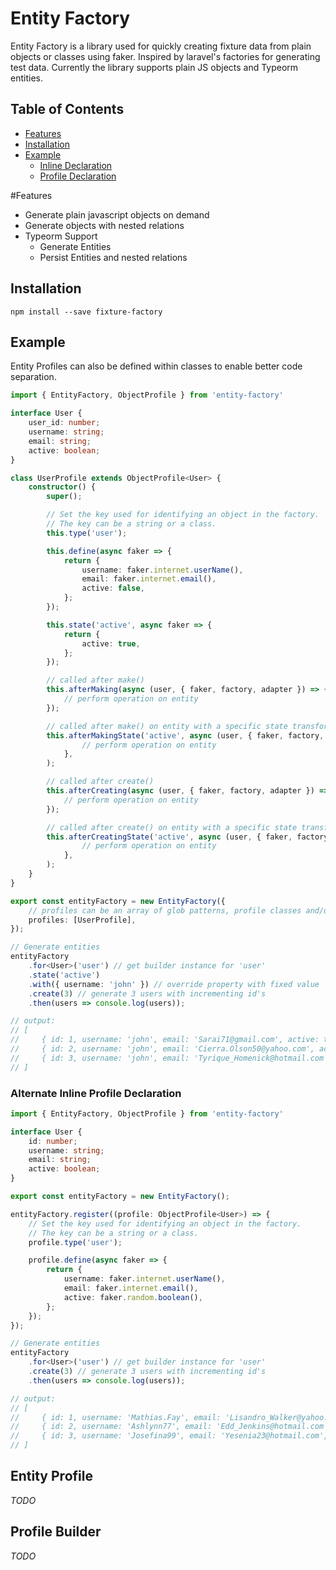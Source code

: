 # Entity Factory

Entity Factory is a library used for quickly creating fixture data from plain 
objects or classes using faker. Inspired by laravel's factories for generating 
test data. Currently the library supports plain JS objects and Typeorm entities.

## Table of Contents
* [Features](#features)
* [Installation](#installation)
* [Example](#example)
    * [Inline Declaration](#inline-declaration)
    * [Profile Declaration](#profile-declaration)


#Features
* Generate plain javascript objects on demand
* Generate objects with nested relations
* Typeorm Support
    * Generate Entities
    * Persist Entities and nested relations

## Installation
```
npm install --save fixture-factory
````


## Example
Entity Profiles can also be defined within classes to enable better code separation.

```typescript
import { EntityFactory, ObjectProfile } from 'entity-factory'

interface User {
    user_id: number;
    username: string;
    email: string;
    active: boolean;
}

class UserProfile extends ObjectProfile<User> {
    constructor() {
        super();

        // Set the key used for identifying an object in the factory.
        // The key can be a string or a class.
        this.type('user');

        this.define(async faker => {
            return {
                username: faker.internet.userName(),
                email: faker.internet.email(),
                active: false,
            };
        });

        this.state('active', async faker => {
            return {
                active: true,
            };
        });

        // called after make()
        this.afterMaking(async (user, { faker, factory, adapter }) => {
            // perform operation on entity
        });

        // called after make() on entity with a specific state transform
        this.afterMakingState('active', async (user, { faker, factory, adapter }) => {
                // perform operation on entity
            },
        );

        // called after create()
        this.afterCreating(async (user, { faker, factory, adapter }) => {
            // perform operation on entity
        });

        // called after create() on entity with a specific state transform
        this.afterCreatingState('active', async (user, { faker, factory, adapter }) => {
                // perform operation on entity
            },
        );
    }
}

export const entityFactory = new EntityFactory({
    // profiles can be an array of glob patterns, profile classes and/or profile instances
    profiles: [UserProfile],
});

// Generate entities
entityFactory
    .for<User>('user') // get builder instance for 'user'
    .state('active')
    .with({ username: 'john' }) // override property with fixed value
    .create(3) // generate 3 users with incrementing id's
    .then(users => console.log(users));

// output: 
// [ 
//     { id: 1, username: 'john', email: 'Sarai71@gmail.com', active: true },
//     { id: 2, username: 'john', email: 'Cierra.Olson50@yahoo.com', active: true },
//     { id: 3, username: 'john', email: 'Tyrique_Homenick@hotmail.com', active: true }
// ] 
```

### Alternate Inline Profile Declaration

```typescript
import { EntityFactory, ObjectProfile } from 'entity-factory'

interface User {
    id: number;
    username: string;
    email: string;
    active: boolean;
}

export const entityFactory = new EntityFactory();

entityFactory.register((profile: ObjectProfile<User>) => {
    // Set the key used for identifying an object in the factory.
    // The key can be a string or a class.
    profile.type('user');

    profile.define(async faker => {
        return {
            username: faker.internet.userName(),
            email: faker.internet.email(),
            active: faker.random.boolean(),
        };
    });
});

// Generate entities
entityFactory
    .for<User>('user') // get builder instance for 'user'
    .create(3) // generate 3 users with incrementing id's
    .then(users => console.log(users));

// output:
// [ 
//     { id: 1, username: 'Mathias.Fay', email: 'Lisandro_Walker@yahoo.com', active: true },
//     { id: 2, username: 'Ashlynn77', email: 'Edd_Jenkins@hotmail.com', active: false },
//     { id: 3, username: 'Josefina99', email: 'Yesenia23@hotmail.com', active: true }
// ]
```
## Entity Profile
*TODO*

## Profile Builder
*TODO*
